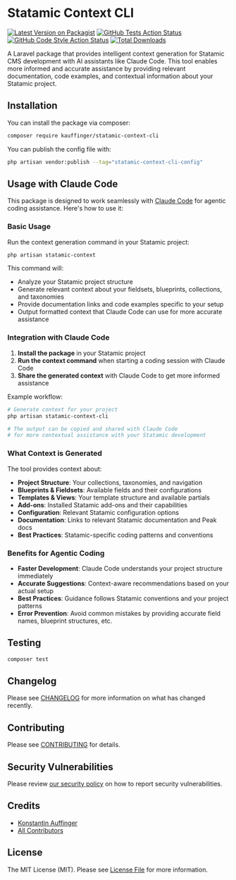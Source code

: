# Statamic Context CLI

[![Latest Version on Packagist](https://img.shields.io/packagist/v/kauffinger/statamic-context-cli.svg?style=flat-square)](https://packagist.org/packages/kauffinger/statamic-context-cli)
[![GitHub Tests Action Status](https://img.shields.io/github/actions/workflow/status/kauffinger/statamic-context-cli/run-tests.yml?branch=main&label=tests&style=flat-square)](https://github.com/kauffinger/statamic-context-cli/actions?query=workflow%3Arun-tests+branch%3Amain)
[![GitHub Code Style Action Status](https://img.shields.io/github/actions/workflow/status/kauffinger/statamic-context-cli/fix-php-code-style-issues.yml?branch=main&label=code%20style&style=flat-square)](https://github.com/kauffinger/statamic-context-cli/actions?query=workflow%3A"Fix+PHP+code+style+issues"+branch%3Amain)
[![Total Downloads](https://img.shields.io/packagist/dt/kauffinger/statamic-context-cli.svg?style=flat-square)](https://packagist.org/packages/kauffinger/statamic-context-cli)

A Laravel package that provides intelligent context generation for Statamic CMS development with AI assistants like Claude Code. This tool enables more informed and accurate assistance by providing relevant documentation, code examples, and contextual information about your Statamic project.

## Installation

You can install the package via composer:

```bash
composer require kauffinger/statamic-context-cli
```

You can publish the config file with:

```bash
php artisan vendor:publish --tag="statamic-context-cli-config"
```

## Usage with Claude Code

This package is designed to work seamlessly with [Claude Code](https://claude.ai/code) for agentic coding assistance. Here's how to use it:

### Basic Usage

Run the context generation command in your Statamic project:

```bash
php artisan statamic-context
```

This command will:
- Analyze your Statamic project structure
- Generate relevant context about your fieldsets, blueprints, collections, and taxonomies
- Provide documentation links and code examples specific to your setup
- Output formatted context that Claude Code can use for more accurate assistance

### Integration with Claude Code

1. **Install the package** in your Statamic project
2. **Run the context command** when starting a coding session with Claude Code
3. **Share the generated context** with Claude Code to get more informed assistance

Example workflow:

```bash
# Generate context for your project
php artisan statamic-context-cli

# The output can be copied and shared with Claude Code
# for more contextual assistance with your Statamic development
```

### What Context is Generated

The tool provides context about:
- **Project Structure**: Your collections, taxonomies, and navigation
- **Blueprints & Fieldsets**: Available fields and their configurations  
- **Templates & Views**: Your template structure and available partials
- **Add-ons**: Installed Statamic add-ons and their capabilities
- **Configuration**: Relevant Statamic configuration options
- **Documentation**: Links to relevant Statamic documentation and Peak docs
- **Best Practices**: Statamic-specific coding patterns and conventions

### Benefits for Agentic Coding

- **Faster Development**: Claude Code understands your project structure immediately
- **Accurate Suggestions**: Context-aware recommendations based on your actual setup
- **Best Practices**: Guidance follows Statamic conventions and your project patterns
- **Error Prevention**: Avoid common mistakes by providing accurate field names, blueprint structures, etc.

## Testing

```bash
composer test
```

## Changelog

Please see [CHANGELOG](CHANGELOG.md) for more information on what has changed recently.

## Contributing

Please see [CONTRIBUTING](CONTRIBUTING.md) for details.

## Security Vulnerabilities

Please review [our security policy](../../security/policy) on how to report security vulnerabilities.

## Credits

- [Konstantin Auffinger](https://github.com/62616071+kauffinger)
- [All Contributors](../../contributors)

## License

The MIT License (MIT). Please see [License File](LICENSE.md) for more information.
